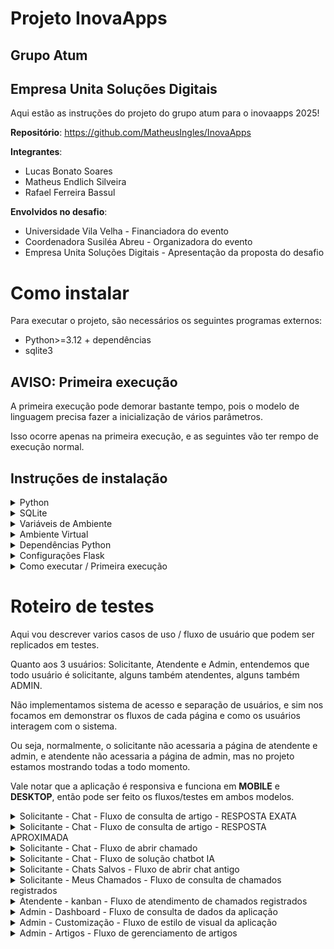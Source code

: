 # Projeto InovaApps
## Grupo Atum
## Empresa Unita Soluções Digitais
Aqui estão as instruções do projeto do grupo atum para o inovaapps 2025!

**Repositório**: https://github.com/MatheusIngles/InovaApps

**Integrantes**:
* Lucas Bonato Soares
* Matheus Endlich Silveira
* Rafael Ferreira Bassul

**Envolvidos no desafio**:
* Universidade Vila Velha - Financiadora do evento
* Coordenadora Susiléa Abreu - Organizadora do evento
* Empresa Unita Soluções Digitais - Apresentação da proposta do desafio

# Como instalar

Para executar o projeto, são necessários os seguintes programas externos:

* Python>=3.12 + dependências
* sqlite3

## AVISO: Primeira execução
A primeira execução pode demorar bastante tempo, pois o modelo de linguagem precisa fazer a inicialização de vários parâmetros.

Isso ocorre apenas na primeira execução, e as seguintes vão ter rempo de execução normal.

## Instruções de instalação

<details> 
<summary>
Python
</summary>
É necessário python versão 3.12 para cima instalado para executar o programa.

O python pode ser instalado seguindo o url: https://www.python.org/.

Em sistemas Windows, após a instalação, tenha certeza que o Python foi adicionado ao PATH do seu sistema. Isso pode ser verificando acessando "Váriaveis de Ambiente" > "Path".

Se houver os paths do python ali, está tudo certo, se não, você deve adicionar.
<hr>
</details>

<details> 
<summary>
SQLite
</summary>
Instalar não é estritamente necessário, mas pode evitar problemas ter uma instância do sqlite no seu computador.

O sqlite3 pode ser instalado acessando https://sqlite.org/download.html.

Para usuários windows, deve-se baixar a versão "tools" na seção de "Precompiled Binaries for Windows" dos downloads. Um exemplo de download a ser acessado: "sqlite-tools-win-x64-3500400.zip".

Após fazer o download, deve ser adicionado ao PATH do seu sistema.  Isso pode ser verificando acessando "Váriaveis de Ambiente" > "Path".

Se houver os paths do sqlite ali, está tudo certo, se não, você deve adicionar.
</details>

<details> 
<summary>
Variáveis de Ambiente
</summary>
Se você precisou instalar o python e o sqlite, ao final do processo você deve ter algo assim:

<img width="1141" height="501" alt="Instrucao variaveis" src="https://github.com/user-attachments/assets/9644d990-3d85-4f3c-ba8c-a4d07e1325b5" />

Se você não está vendo os PATHs do Python ou o Path do sqlite, busque o local de instalação dos seus arquivos e adicione aqui.

Por exemplo, meu sqlite está em ``C:\Program Files\sqlite``, então adiciono o Path:

<img width="571" height="501" alt="image" src="https://github.com/user-attachments/assets/f3aefa79-18ee-4a40-96cc-6675b20832f3" />

Após adicionar o PATH, clica "OK" em tudo e o path deve funcionar.

Para verificar se o path funciona, abra seu terminal e execute:
* ``py --version`` Para verificar se python esta instalado e com o path configurado
* ``sqlite3`` Para verificar se o sqlite está instalado e com o path configurado

<img width="814" height="421" alt="image" src="https://github.com/user-attachments/assets/c06f7fdf-1800-40ac-bf91-1cbea675b9e8" />


  

</details>


<details> 
<summary>
Ambiente Virtual
</summary>
Antes de instalar as dependências, é boa prática inicializar um ambiente virtual dentro do projeto. 

Com o projeto aberto no seu VScode, utilize o terminal para executar os seguintes passos:

* ``pip -m venv .venv`` | Você pode trocar ".venv" para o nome que quiser, mas vamos seguir aqui referindo ao ambiente virtual como ".venv".

Após esse comando, deve-se executar, a depender do seu sistema, o script de ativação do venv.

* WINDOWS: ``.venv/Scripts/activate``
* LINUX: ``source .venv/bin/activate``

Se houver problemas no Windows para executar o Script, pode ser necessário também executar o seguinte comando, antes de executar o script de ativação do venv:

* ``Set-ExecutionPolicy -ExecutionPolicy RemoteSigned -Scope Current``
</details>

<details> 
<summary>
Dependências Python
</summary>
Ao acessar o venv, você pode coletar as dependências usando o requirements.txt por meio do gerenciador de pacotes da sua preferência. 

Vamos seguir nas instruções usando o gerenciador pip, por ser o gerenciador padrão do python.

* ``pip install -r requirements.txt``
</details>

<details> 
<summary>
Configurações Flask
</summary>
Pode ser necessário configurar algumas variáveis do flask.

* Windows: ``set FLASK_APP=app.py``
* Linux: ``export FLASK_APP=app.py``
</details>

<details> 
<summary>
Como executar / Primeira execução
</summary>
Na pasta do projeto, com o terminal acessado no venv e as dependências instaladas, basta executar o comando:

* ``flask run``

**Atenção!** Ao realizar a primeira execução, algumas instalações adicionais vão ser realizadas para as dependências do projeto. 

Isso significa que a primeira execução vai demorar um pouco a mais para processar pois deve instalar esse arquivos auxiliares, mas execuções posteriores vão ocorrer normalmente pois tudo já vai estar instalado.
</details>

# Roteiro de testes

Aqui vou descrever varios casos de uso / fluxo de usuário que podem ser replicados em testes.

Quanto aos 3 usuários: Solicitante, Atendente e Admin, entendemos que todo usuário é solicitante, alguns também atendentes, alguns também ADMIN.

Não implementamos sistema de acesso e separação de usuários, e sim nos focamos em demonstrar os fluxos de cada página e como os usuários interagem com o sistema. 

Ou seja, normalmente, o solicitante não acessaria a página de atendente e admin, e atendente não acessaria a página de admin, mas no projeto estamos mostrando todas a todo momento.

Vale notar que a aplicação é responsiva e funciona em **MOBILE** e **DESKTOP**, então pode ser feito os fluxos/testes em ambos modelos.

<details>
<summary>
Solicitante - Chat - Fluxo de consulta de artigo - RESPOSTA EXATA
</summary>

| **caso** | Usuário solicitante vai ao chat, pergunta algo e a pergunta está de forma exata na base de dados dos artigos |
|----------|----------------------------------------------------------------------------------------------|
| **fluxo** | Abre o chat, pergunta algo, chat responde com resposta padronizada do artigo. |

Nos artigos temos um tópico de "como instalar python". Tente perguntar ao chat exatamente "como instalar python", e ele deve responder:

* ``"Para instalar o Python, acesse o site oficial python.org, baixe o instalador correspondente ao seu sistema operacional (Windows, macOS ou Linux). Durante a instalação, marque a opção 'Add Python to PATH' para facilitar o uso via terminal. Após a instalação, abra o terminal ou prompt de comando e digite 'python --version' para verificar se foi instalado corretamente."``

</details>

<details>
<summary>
Solicitante - Chat - Fluxo de consulta de artigo - RESPOSTA APROXIMADA
</summary>

Se a sua pergunta for **semelhante** a "como instalar python", como por exemplo, "como baixar python no computador", ele vai ainda retornar a mesma resposta que daria em uma pergunta exata, mas vai perguntar: **"Esta resposta atende a sua solicitação?"**.

Se o usuário falar que atende, uma solicitação de atualização dos artigos é enviada para o admin do sistema. 

Se a resposta não atende, o usuário pode abrir chamado pré-preenchido pela IA ou então tentar resolver o problema via chat com a IA (caindo nos casos de testes seguintes a este).

A solicitação de atualização dos artigos é gerenciada por administradores na pagina de Artigos, onde se o admin considerar que a resposta aproximada equivale a resposta exata, ele adiciona aos artigos.

Após adicionar aos artigos, o sistema vai considerar as respostas como equivalentes e de correspondência exata, ou seja, "como instalar python" seria equivalente a "como baixar python no computador".

Essa alteração dos artigos existe para que com o tempo, usuários alimentam a base de artigos com perguntas semelhantes de mesma resposta para melhorar cada vez mais a acurácia da ferramenta.
</details>

<details>
<summary>
Solicitante - Chat - Fluxo de abrir chamado
</summary>

| **caso** | Usuário solicitante vai ao chat, pergunta algo e a pergunta não está na base de dados dos artigos. Usuário escolhe abrir chamado. |
|----------|----------------------------------------------------------------------------------------------------------------------------------|
| **fluxo** | Abre o chat, pergunta algo, chat não encontra artigo, usuário escolhe abrir chamado |

Tente perguntar algo absurdo, como "como os dinossauros morreram?".

O chat deve informar que não achou a pergunta na base de dados, e vai dar a opção entre:

* Pesquisar na IA
* Abrir o chamado

Clique em Abrir o chamado, aguarde um instante, e um formulário pré-preenchido com os dados do chat vai ser gerado. Basta enviar o formulário e o chamado será registrado.

No exemplo dos dinossauros que dei, o formulário de chamado veio pré-preenchido como:

* **Título do Chamado**: Consulta sobre a extinção dos dinossauros
* **Descrição do Chamado**: O usuário solicitou informações sobre as causas da extinção dos dinossauros. Necessita-se de detalhes sobre teorias e evidências científicas.
* **Prioridade**: Baixa

</details>

<details>
<summary>
Solicitante - Chat - Fluxo de solução chatbot IA
</summary>

| **caso** | Usuário solicitante vai ao chat, pergunta algo e a pergunta não está na base de dados dos artigos. Usuário escolhe resolver problema via IA. |
|----------|-------------------------------------------------------------------------------------------------------------------------------------------|
| **fluxo** | Abre o chat, pergunta algo, chat não encontra artigo, usuário escolhe Pesquisar na IA |

Tente perguntar algo absurdo, como "como os dinossauros morreram?".

O chat deve informar que não achou a pergunta na base de dados, e vai dar a opção entre:

* Pesquisar na IA
* Abrir o chamado

Clique em Pesquisar na IA, e o chatbot deve responder com um texto gerado por LLM. No meu caso, respondeu:

*``"Resposta do bot: Olá! A extinção dos dinossauros, que ocorreu há cerca de 66 milhões de anos, foi causada principalmente por um evento catastrófico: a colisão de um asteroide gigante com a Terra. Esse impacto liberou uma energia colossal, provocando incêndios florestais, tsunamis, terremotos e uma nuvem de poeira que obscureceu o sol por um longo período. Sem luz solar, a fotossíntese foi interrompida, afetando toda a cadeia alimentar e levando à extinção de grande parte da vida no planeta, incluindo os dinossauros não-avianos."``

Após a resposta da IA, o usuário pode:

* Fechar o chat, satisfeito com a solução
* Clicar em ABRIR CHAMADO, para abrir chamado.
    * O botão de abrir chamado surge no topo da tela, a partir da primeira resposta do chatbot.

Clicando em Abrir Chamado após a resposta do chatbot IA, o formulário de chamado veio pré-preenchido da seguinte forma:

* **Título do Chamado**: Dúvida sobre extinção dos dinossauros
* **Descrição do Chamado**: O usuário questiona a causa da extinção dos dinossauros. Necessita de informações sobre os eventos que levaram à sua extinção.
* **Prioridade**: Baixa


</details>

<details>
<summary>
Solicitante - Chats Salvos - Fluxo de abrir chat antigo
</summary>

| **caso** | Usuário solicitante quer abrir um chat antigo |
|----------|-------------------------------------------------------------|
| **fluxo** | Abre o menu, clica em Chats Salvos, acessa o chat antigo. |

Usuário pode acessar os chats antigos dele abrindo a opção no menu, carregando chats antigos e permitindo interação para que usuário possa consultar respostas antigas ou continuar uma conversa que estava tendo.

</details>

<details>
<summary>
Solicitante - Meus Chamados - Fluxo de consulta de chamados registrados
</summary>

| **caso** | Usuário solicitante quer ver seus chamados registrados |
|----------|-------------------------------------------------------|
| **fluxo** | Abre o menu, clica em Meus Chamados |

Acessando a página de "Meus Chamados", temos uma lista de chamados criados de acordo com o banco de dados. Ou seja, se criar um chamado nos fluxos anteriores, vai surgir aqui.

Além disso, usuário pode criar um chamado nessa tela também, pelo botão "Novo Chamado".

Filtros permitem selecionar chamados específicos, filtrando por status e prioridade.

O status de cada chamado também é puxado do banco de dados, e o atendente pode mudar o estado desses chamados e isso é refletido nessa tela.

</details>

<details>
<summary>
Atendente - kanban - Fluxo de atendimento de chamados registrados
</summary>

| **caso** | Usuário atendente quer gerenciar seus chamados |
|----------|-----------------------------------------------|
| **fluxo** | Abre o menu, clica em Kanban |

Aqui o atendente acessa os chamados abertos.

Ele pode arrastar os cards entre as arraias, e isso reflete na tela de Meus Chamados do solicitante. Nota: Em responsividade Mobile, o atendente não arrasta os cards, e sim clica no card e depois na arraia de destino.

Atualmente, usamos o mesmo banco de dados, o que pode dar a impressão que o atendente está gerenciando os seus próprios chamados nessa tela. Na aplicação real, o atendente gerenciaria os chamados de outros solicitantes. 

Deixamos tudo junto para poupar tempo de desenvolvimento e apenas demonstrar a ideia de como seria a interação dos usuários com a aplicação.

</details>

<details>
<summary>
Admin - Dashboard - Fluxo de consulta de dados da aplicação
</summary>

| **caso** | Usuário admin quer ver os dados da aplicação |
|----------|---------------------------------------------|
| **fluxo** | Abre o menu, clica em Dashboard |

Novamente, apenas o ADMIN teria acesso a essa pagina, mas deixamos solto sem essa separação para poupar tempo.

Aqui os dados são novamente puxados do banco de dados, então pode arrastar chamados nas arraias e criar novos chamados para testar a alteração em tempo real dos dados do dashboad.

Os unicos dados falsos, que não representam o sistema, são Tempo médio de resposta e Chamados por mês, pois não seria possível coletar dados suficientes para alimentar esses campos no tempo do desafio.

Além disso, no final da pagina, existe a "Atividade Recente", onde pode ser visto as ultimas 3 alterações feitas. Na aplicação real, daria para ver a auditoria de todos os chamados, não só os ultimos 3.

</details>

<details>
<summary>
Admin - Customização - Fluxo de estilo de visual da aplicação
</summary>

| **caso** | Usuário admin quer editar a aparência da aplicação |
|----------|---------------------------------------------------|
| **fluxo** | Abre o menu, clica em Customização |

Novamente, apenas o ADMIN teria acesso a essa pagina, mas deixamos solto sem essa separação para poupar tempo.

Aqui é possivel editar o estilo da aplicação, para que cada empresa possa ter controle da identidade visual da solução para se adequar ao seu desejo.

Por meio dos temas predefinidos, seria possivel a equipe entregar a solução já no formado que a empresa quer, e a empresa não precisa fazer isso manualmente.

O que essa pagina faz não é delegar a responsabilidade de identidade visual a empresa, e sim permitir que, após a entrega, a empresa possa alterar e gerenciar isso de forma facil.

Alterações seriam facilmente reversíveis apenas clicando de volta no tema predefinido.

Ao terminar de modificar tudo, usuário pode clicar em salvar configurações para aplicar as alterações.

</details>

<details>
<summary>
Admin - Artigos - Fluxo de gerenciamento de artigos
</summary>

| **caso** | Usuário admin quer gerenciar os artigos do chat |
|----------|------------------------------------------------|
| **fluxo** | Abre o menu, clica em Artigos |

Novamente, apenas o ADMIN teria acesso a essa pagina, mas deixamos solto sem essa separação para poupar tempo.

Nessa pagina o admin pode ver os artigos registrados no sistema, e também as solicitações de artigo novo gerado nos fluxo de chatbot IA no chat.

Ao aceitar uma solicitação, ela é adicionada aos artigos, o que iria permitir o chat de ter maior acurácia ao responder perguntas de tópico semelhante no futuro.

Admin pode clicar em uma solicitação e em APROVAR para adicionar aos artigos registrados.

</details>
